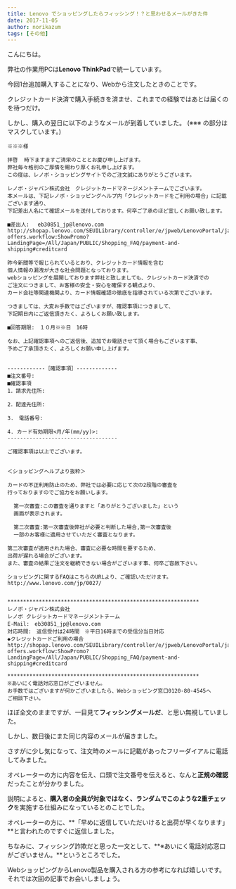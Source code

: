 ```yaml
---
title: Lenovo でショッピングしたらフィッシング！？と思わせるメールがきた件
date: 2017-11-05
author: norikazum
tags: [その他]
---
```


こんにちは。

弊社の作業用PCは**Lenovo ThinkPad**で統一しています。

今回1台追加購入することになり、Webから注文したときのことです。

クレジットカード決済で購入手続きを済ませ、これまでの経験ではあとは届くのを待つだけ。

しかし、購入の翌日に以下のようなメールが到着していました。 (※※※ の部分はマスクしています。)

```plain
※※※様
 
拝啓  時下ますますご清栄のこととお慶び申し上げます。
弊社毎々格別のご厚情を賜わり厚くお礼申し上げます。
この度は、レノボ・ショッピングサイトでのご注文誠にありがとうございます。
 
レノボ・ジャパン株式会社　クレジットカードマネージメントチームでございます。
本メールは、下記レノボ・ショッピングヘルプ内「クレジットカードをご利用の場合」に記載ございます通り、
下記差出人名にて確認メールを送付しております。何卒ご了承のほど宜しくお願い致します。
 
■差出人:　 eb30851_jp@lenovo.com
http://shopap.lenovo.com/SEUILibrary/controller/e/jpweb/LenovoPortal/ja_JP/special-offers.workflow:ShowPromo?LandingPage=/All/Japan/PUBLIC/Shopping_FAQ/payment-and-shipping#creditcard
 
昨今新聞等で報じられているとおり、クレジットカード情報を含む
個人情報の漏洩が大きな社会問題となっております。
webショッピングを展開しております弊社と致しましても、クレジットカード決済での
ご注文につきまして、お客様の安全・安心を確保する観点より、
カード会社等関連機関より、カード情報確認の徹底を指導されている次第でございます。
 
つきましては、大変お手数ではございますが、確認事項につきまして、
下記期日内にご返信頂きたく、よろしくお願い致します。
 
■回答期限:　１０月※※日　16時
 
なお、上記確認事項へのご返信後、追加でお電話させて頂く場合もございます事、
予めご了承頂きたく、よろしくお願い申し上げます。
 
 
------------［確認事項］-------------
■注文番号:　
■確認事項
1．請求先住所:　
 
2．配達先住所:　
 
3.　電話番号:　
 
4. カード有効期限<月/年(mm/yy)>:　
-----------------------------------
 
ご確認事項は以上でございます。
 
 
＜ショッピングヘルプより抜粋＞
 
カードの不正利用防止のため、弊社では必要に応じて次の2段階の審査を
行っておりますのでご協力をお願いします。
 
  第一次審査:この審査を通りますと「ありがとうございました」という
  画面が表示されます。
 
  第二次審査:第一次審査後弊社が必要と判断した場合,第一次審査後
  一部のお客様に適用させていただく審査となります。
 
第二次審査が適用された場合、審査に必要な時間を要するため、
出荷が遅れる場合がございます。
また、審査の結果ご注文を継続できない場合がございます事、何卒ご容赦下さい。
 
ショッピングに関するFAQはこちらのURLより、ご確認いただけます。
http://www.lenovo.com/jp/0027/
 
 
*************************************************************
レノボ・ジャパン株式会社
レノボ クレジットカードマネージメントチーム
E-Mail:　eb30851_jp@lenovo.com
対応時間:　返信受付は24時間　※平日16時までの受信分当日対応
◆クレジットカードご利用の場合
http://shopap.lenovo.com/SEUILibrary/controller/e/jpweb/LenovoPortal/ja_JP/special-offers.workflow:ShowPromo?LandingPage=/All/Japan/PUBLIC/Shopping_FAQ/payment-and-shipping#creditcard

*************************************************************
※あいにく電話対応窓口がございません。　
お手数ではございますが何かございましたら、Webショッピング窓口0120-80-4545へ
ご相談下さい。
```

ほぼ全文のままですが、一目見て**フィッシングメールだ**、と思い無視していました。

しかし、数日後にまた同じ内容のメールが届きました。

さすがに少し気になって、注文時のメールに記載があったフリーダイアルに電話してみました。

オペレーターの方に内容を伝え、口頭で注文番号を伝えると、なんと**正規の確認**だったことが分かりました。

説明によると、**購入者の全員が対象ではなく、ランダムでこのような2重チェック**を実施する仕組みになっているとのことでした。

オペレーターの方に、**「早めに返信していただいけると出荷が早くなります」**と言われたのですぐに返信しました。

ちなみに、フィッシング詐欺だと思った一文として、**※あいにく電話対応窓口がございません。**というところでした。

WebショッピングからLenovo製品を購入される方の参考になれば嬉しいです。
それでは次回の記事でお会いしましょう。
